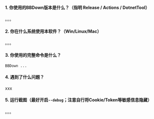 <!-- 提问前请确认你的版本是最新版 不要拿一个过时的版本来咨询为什么某某功能失效 -->
#### 1. 你使用的BBDown版本是什么？（指明 Release / Actions / DotnetTool）
。。。

#### 2. 你在什么系统使用本软件？（Win/Linux/Mac）
。。。

#### 3. 你使用的完整命令是什么？
```
BBDown ...
```
#### 4. 遇到了什么问题？
xxx

#### 5. 运行截图（最好开启`--debug`；注意自行将Cookie/Token等敏感信息隐藏）
。。。

